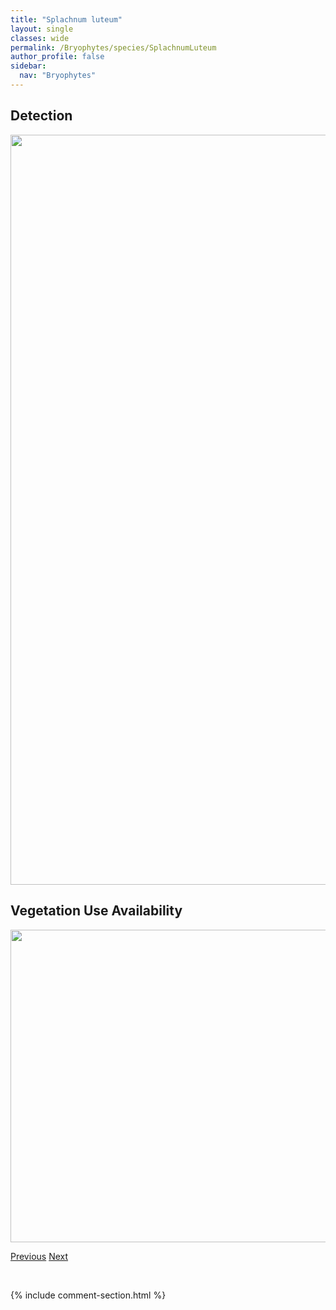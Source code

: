 ```yaml
---
title: "Splachnum luteum"
layout: single
classes: wide
permalink: /Bryophytes/species/SplachnumLuteum
author_profile: false
sidebar:
  nav: "Bryophytes"
---
```


<h2>Detection</h2>

<a href="https://drive.google.com/uc?export=view&id=1IM4moRqu0FPjQja1zNhVK4sHkm0elV8W">
<img src="https://drive.google.com/uc?export=view&id=1IM4moRqu0FPjQja1zNhVK4sHkm0elV8W" height = "1200" width = "800">
</a>


<h2>Vegetation Use Availability</h2>

<a href="https://drive.google.com/uc?export=view&id=1VM1fVO0LcynM8d7mmjOg0MpKtKsdNML2">
<img src="https://drive.google.com/uc?export=view&id=1VM1fVO0LcynM8d7mmjOg0MpKtKsdNML2" height = "500" width = "1000">
</a>


<a href="/DevelopmentWebsite/Bryophytes/species/SplachnumAmpullaceum" class="pagination--pager" title="Splachnum ampullaceum">Previous</a> <a href="/DevelopmentWebsite/Bryophytes/species/SplachnumRubrum" class="pagination--pager" title="Splachnum rubrum">Next</a>

<p>&nbsp;</p>

{% include comment-section.html %}
